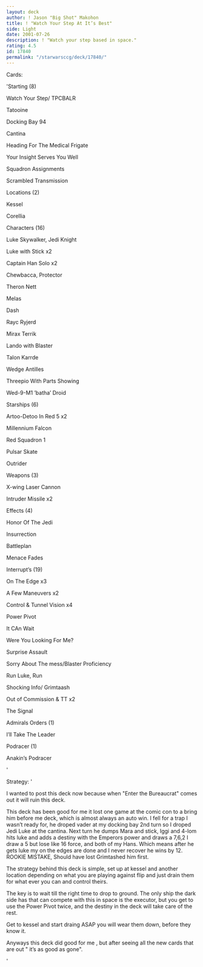 ```yaml
---
layout: deck
author: ! Jason "Big Shot" Makohon
title: ! "Watch Your Step At It’s Best"
side: Light
date: 2001-07-26
description: ! "Watch your step based in space."
rating: 4.5
id: 17840
permalink: "/starwarsccg/deck/17840/"
---
```

Cards: 

'Starting (8)

Watch Your Step/ TPCBALR

Tatooine

Docking Bay 94

Cantina

Heading For The Medical Frigate

Your Insight Serves You Well

Squadron Assignments

Scrambled Transmission


Locations (2)

Kessel

Corellia


Characters (16)

Luke Skywalker, Jedi Knight

Luke with Stick x2

Captain Han Solo x2

Chewbacca, Protector

Theron Nett

Melas

Dash

Rayc Ryjerd

Mirax Terrik

Lando with Blaster

Talon Karrde

Wedge Antilles

Threepio With Parts Showing

Wed-9-M1 ’batha’ Droid


Starships (6)

Artoo-Detoo In Red 5 x2

Millennium Falcon

Red Squadron 1

Pulsar Skate

Outrider


Weapons (3)

X-wing Laser Cannon

Intruder Missile x2


Effects (4)

Honor Of The Jedi

Insurrection

Battleplan

Menace Fades


Interrupt’s (19)

On The Edge x3

A Few Maneuvers x2

Control & Tunnel Vision x4

Power Pivot

It CAn Wait

Were You Looking For Me?

Surprise Assault

Sorry About The mess/Blaster Proficiency

Run Luke, Run

Shocking Info/ Grimtaash

Out of Commission & TT x2

The Signal


Admirals Orders (1)

I’ll Take The Leader


Podracer (1)

Anakin’s Podracer

'

Strategy: '

I wanted to post this deck now because when "Enter the Bureaucrat" comes out it will ruin this deck.


This deck has been good for me it lost one game at the comic con to a bring him before me deck, which is almost always an auto win. I fell for a trap I wasn’t ready for, he droped vader at my docking bay 2nd turn so I droped Jedi Luke at the cantina. Next turn he dumps Mara and stick, Iggi and 4-lom hits luke and adds a destiny with the Emperors power and draws a 7,6,2 I draw a 5 but lose like 16 force, and both of my Hans.  Which means after he gets luke my on the edges are done and I never recover he wins by 12. ROOKIE MISTAKE, Should have lost Grimtashed him first.


The strategy behind this deck is simple, set up at kessel and another location depending on what you are playing against flip and just drain them for what ever you can and control theirs.  


The key is to wait till the right time to drop to ground.  The only ship the dark side has that can compete with this in space is the executor, but you get to use the Power Pivot twice, and the destiny in the deck will take care of the rest.


Get to kessel and start draing ASAP you will wear them down, before they know it.


Anyways this deck did good for me , but after seeing all the new cards that are out " it’s as good as gone".



'
